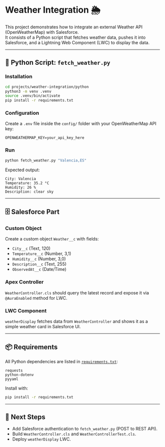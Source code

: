 # Weather Integration 🌦️

This project demonstrates how to integrate an external Weather API (OpenWeatherMap) with Salesforce.  
It consists of a Python script that fetches weather data, pushes it into Salesforce, and a Lightning Web Component (LWC) to display the data.

---

## 🐍 Python Script: `fetch_weather.py`

### Installation
```bash
cd projects/weather-integration/python
python3 -m venv .venv
source .venv/bin/activate
pip install -r requirements.txt
```

### Configuration
Create a `.env` file inside the `config/` folder with your OpenWeatherMap API key:

```env
OPENWEATHERMAP_KEY=your_api_key_here
```

### Run
```bash
python fetch_weather.py "Valencia,ES"
```

Expected output:
```
City: Valencia
Temperature: 35.2 °C
Humidity: 26 %
Description: clear sky
```

---

## 🗄 Salesforce Part

### Custom Object
Create a custom object `Weather__c` with fields:
- `City__c` (Text, 120)
- `Temperature__c` (Number, 3,1)
- `Humidity__c` (Number, 3,0)
- `Description__c` (Text, 255)
- `ObservedAt__c` (Date/Time)

### Apex Controller
`WeatherController.cls` should query the latest record and expose it via `@AuraEnabled` method for LWC.

### LWC Component
`weatherDisplay` fetches data from `WeatherController` and shows it as a simple weather card in Salesforce UI.

---

## 📦 Requirements

All Python dependencies are listed in [`requirements.txt`](../python/requirements.txt):

```
requests
python-dotenv
pyyaml
```

Install with:
```bash
pip install -r requirements.txt
```

---

## 📖 Next Steps
- Add Salesforce authentication to `fetch_weather.py` (POST to REST API).  
- Build `WeatherController.cls` and `WeatherControllerTest.cls`.  
- Deploy `weatherDisplay` LWC.  

